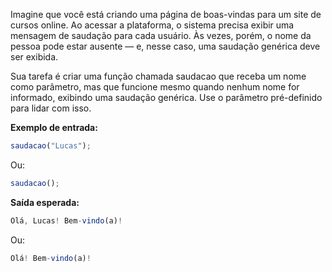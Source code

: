 Imagine que você está criando uma página de boas-vindas para um site de cursos online. Ao acessar a plataforma, o sistema precisa exibir uma mensagem de saudação para cada usuário. Às vezes, porém, o nome da pessoa pode estar ausente — e, nesse caso, uma saudação genérica deve ser exibida.

Sua tarefa é criar uma função chamada saudacao que receba um nome como parâmetro, mas que funcione mesmo quando nenhum nome for informado, exibindo uma saudação genérica. Use o parâmetro pré-definido para lidar com isso.

**Exemplo de entrada:**

```js
saudacao("Lucas");
```

Ou:

```js
saudacao();
```

**Saída esperada:**

```js
Olá, Lucas! Bem-vindo(a)!
```

Ou:

```js
Olá! Bem-vindo(a)!
```